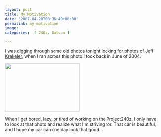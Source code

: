 ```yaml
---
layout: post
title: My Motivation
date: '2007-04-28T08:36:49+00:00'
permalink: my-motivation
image: 
categories:  [ 240z, Datsun ]

---
```


I was digging through some old photos tonight looking for photos of <A href="https://www.flickr.com/photos/chammond/475212637/">Jeff Krekeler</A>, when I ran across this photo I took back in June of 2004. 


<A href="https://www.flickr.com/photos/chammond/475215675/"><IMG height=159 alt="" src="https://farm1.static.flickr.com/220/475215675_9714ae505d_m.jpg" width=240></A> 


When I get bored, lazy, or tired of working on the Project240z, I only have to look at that photo and realize what I'm striving for. That car is beautiful, and I hope my car can one day look that good...

